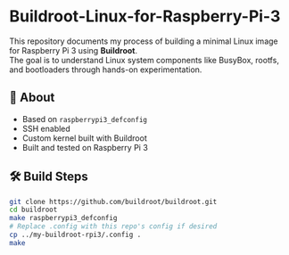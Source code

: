 # Buildroot-Linux-for-Raspberry-Pi-3
This repository documents my process of building a minimal Linux image for Raspberry Pi 3 using **Buildroot**.  
The goal is to understand Linux system components like BusyBox, rootfs, and bootloaders through hands-on experimentation.

## 🧠 About
- Based on `raspberrypi3_defconfig`
- SSH enabled
- Custom kernel built with Buildroot
- Built and tested on Raspberry Pi 3

## 🛠 Build Steps
```bash
git clone https://github.com/buildroot/buildroot.git
cd buildroot
make raspberrypi3_defconfig
# Replace .config with this repo's config if desired
cp ../my-buildroot-rpi3/.config .
make
